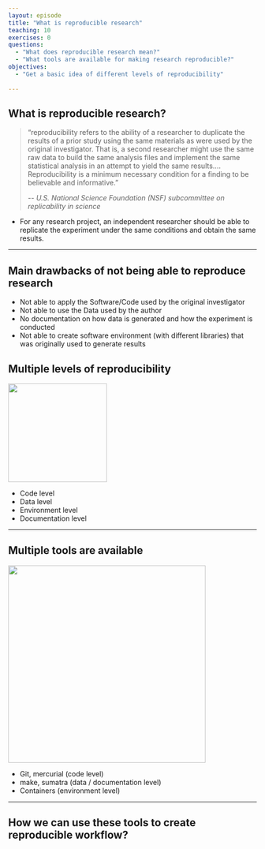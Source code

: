```yaml
---
layout: episode
title: "What is reproducible research"
teaching: 10
exercises: 0
questions:
  - "What does reproducible research mean?"
  - "What tools are available for making research reproducible?"
objectives:
  - "Get a basic idea of different levels of reproducibility"
   
---
```


## What is reproducible research?

> “reproducibility refers to the ability of a researcher to duplicate the results of a prior study using the same materials as were used by the original investigator. That is, a second researcher might use the same raw data to build the same analysis files and implement the same statistical analysis in an attempt to yield the same results…. Reproducibility is a minimum necessary condition for a finding to be believable and informative.” 
>
> -- <cite> U.S. National Science Foundation (NSF) subcommittee on replicability in science</cite>


- For any research project, an independent researcher should be able to replicate the experiment under the same conditions and obtain the same results.

---

## Main drawbacks of not being able to reproduce research 
- Not able to apply the Software/Code used by the original investigator
- Not able to use the Data used by the author
- No documentation on how data is generated and how the experiment is conducted
- Not able to create software environment (with different libraries) that was originally used to generate results

<!-- - Using same code and data are not necessarily enough for reproducibility. The whole environment needs to be captured. 
-->
## Multiple levels of reproducibility
<img src="/reproducible-research/img/reproducibility_levels.png" style="height: 200px;"/>

- Code level
- Data level
- Environment level
- Documentation level

---
## Multiple tools are available

<img src="/reproducible-research/img/reproducibility_tools.png" style="height: 400px;"/>

- Git, mercurial (code level)
- make, sumatra (data / documentation level)
- Containers (environment level)
 
---
## How we can use these tools to create reproducible workflow?

